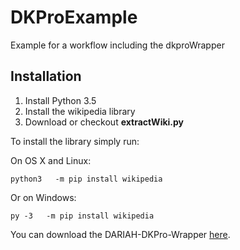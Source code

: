 DKProExample
============

Example for a workflow including the dkproWrapper

Installation
------------
1. Install Python 3.5
2. Install the wikipedia library
3. Download or checkout __extractWiki.py__


To install the library simply run:

On OS X and Linux:
```
python3   -m pip install wikipedia
```

Or on Windows:
```
py -3   -m pip install wikipedia
```

You can download the DARIAH-DKPro-Wrapper [here](https://github.com/DARIAH-DE/DARIAH-DKPro-Wrapper).

